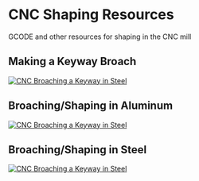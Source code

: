 # CNC Shaping Resources
GCODE and other resources for shaping in the CNC mill

## Making a Keyway Broach
[![CNC Broaching a Keyway in Steel](https://img.youtube.com/vi/WUXmFfusj8Q/0.jpg)](https://www.youtube.com/watch?v=WUXmFfusj8Q)

## Broaching/Shaping in Aluminum
[![CNC Broaching a Keyway in Steel](https://img.youtube.com/vi/vD9acXVdwew/0.jpg)](https://www.youtube.com/watch?v=vD9acXVdwew)

## Broaching/Shaping in Steel
[![CNC Broaching a Keyway in Steel](https://img.youtube.com/vi/cRve86xZbrw/0.jpg)](https://www.youtube.com/watch?v=cRve86xZbrw)
